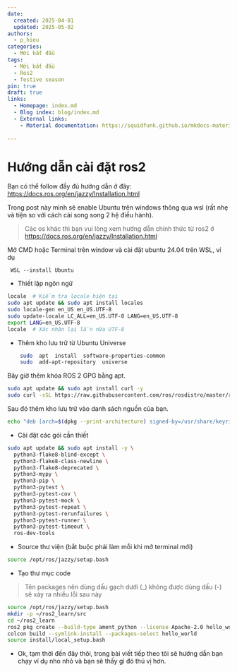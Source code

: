 ```yaml
---
date:
  created: 2025-04-01
  updated: 2025-05-02
authors:
  - p_hieu
categories:
  - Mới bắt đầu  
tags:
  - Mới bắt đầu 
  - Ros2
  - festive season  
pin: true
draft: true
links:
  - Homepage: index.md
  - Blog index: blog/index.md
  - External links:
    - Material documentation: https://squidfunk.github.io/mkdocs-material
  
---
```


# Hướng dẫn cài đặt ros2
 Bạn có thể follow đầy đủ hướng dẫn ở đây: https://docs.ros.org/en/jazzy/Installation.html

Trong post này mình sẽ enable Ubuntu trên windows thông qua wsl (rất nhẹ và tiện so với cách cài song song 2 hệ điều hành).

> Các os khác thì bạn vui lòng xem hướng dẫn chính thức  từ ros2 ở  https://docs.ros.org/en/jazzy/Installation.html

Mở CMD hoặc Terminal trên window và cài đặt ubuntu 24.04 trên WSL, ví dụ

     WSL --install Ubuntu

- Thiết lập ngôn ngữ
```bash
locale  # Kiểm tra locale hiện tại
sudo apt update && sudo apt install locales
sudo locale-gen en_US en_US.UTF-8
sudo update-locale LC_ALL=en_US.UTF-8 LANG=en_US.UTF-8
export LANG=en_US.UTF-8
locale  # Xác nhận lại lần nữa UTF-8
```

- Thêm kho lưu trữ từ Ubuntu Universe
```bash 
	sudo  apt  install  software-properties-common
    sudo  add-apt-repository  universe
```
Bây giờ thêm khóa ROS 2 GPG bằng apt.
```bash 
sudo apt update && sudo apt install curl -y
sudo curl -sSL https://raw.githubusercontent.com/ros/rosdistro/master/ros.key -o /usr/share/keyrings/ros-archive-keyring.gpg
```
Sau đó thêm kho lưu trữ vào danh sách nguồn của bạn.
```bash 
echo "deb [arch=$(dpkg --print-architecture) signed-by=/usr/share/keyrings/ros-archive-keyring.gpg] http://packages.ros.org/ros2/ubuntu $(. /etc/os-release && echo $UBUNTU_CODENAME) main" | sudo tee /etc/apt/sources.list.d/ros2.list > /dev/null
```
- Cài đặt các gói cần thiết 
```bash 
sudo apt update && sudo apt install -y \
  python3-flake8-blind-except \
  python3-flake8-class-newline \
  python3-flake8-deprecated \
  python3-mypy \
  python3-pip \
  python3-pytest \
  python3-pytest-cov \
  python3-pytest-mock \
  python3-pytest-repeat \
  python3-pytest-rerunfailures \
  python3-pytest-runner \
  python3-pytest-timeout \
  ros-dev-tools
```

   - Source thư viện (bắt buộc phải làm mỗi khi mở terminal mới)
```bash
source /opt/ros/jazzy/setup.bash   

```

   - Tạo thư mục code 
>  Tên packages nên dùng dấu gạch dưới (_) không được dùng dấu (-) sẽ xảy ra nhiều lỗi sau này
```bash
source /opt/ros/jazzy/setup.bash   
mkdir -p ~/ros2_learn/src
cd ~/ros2_learn
ros2 pkg create --build-type ament_python --license Apache-2.0 hello_world
colcon build --symlink-install --packages-select hello_world
source install/local_setup.bash
```

- Ok, tạm thời đến đây thôi, trong bài viết tiếp theo tôi sẽ hướng dẫn bạn chạy ví dụ nho nhỏ và bạn sẽ thấy gì đó thú vị hơn. 

